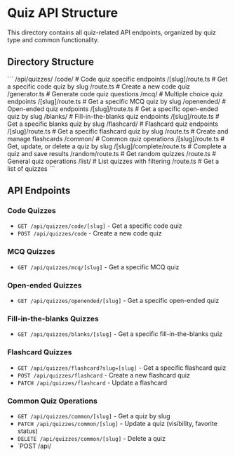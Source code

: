 # Quiz API Structure

This directory contains all quiz-related API endpoints, organized by quiz type and common functionality.

## Directory Structure

\`\`\`
/api/quizzes/
  /code/                  # Code quiz specific endpoints
    /[slug]/route.ts      # Get a specific code quiz by slug
    /route.ts             # Create a new code quiz
    /generator.ts         # Generate code quiz questions
  /mcq/                   # Multiple choice quiz endpoints
    /[slug]/route.ts      # Get a specific MCQ quiz by slug
  /openended/             # Open-ended quiz endpoints
    /[slug]/route.ts      # Get a specific open-ended quiz by slug
  /blanks/                # Fill-in-the-blanks quiz endpoints
    /[slug]/route.ts      # Get a specific blanks quiz by slug
  /flashcard/             # Flashcard quiz endpoints
    /[slug]/route.ts      # Get a specific flashcard quiz by slug
    /route.ts             # Create and manage flashcards
  /common/                # Common quiz operations
    /[slug]/route.ts      # Get, update, or delete a quiz by slug
    /[slug]/complete/route.ts  # Complete a quiz and save results
    /random/route.ts      # Get random quizzes
    /route.ts             # General quiz operations
  /list/                  # List quizzes with filtering
    /route.ts             # Get a list of quizzes
\`\`\`

## API Endpoints

### Code Quizzes

- `GET /api/quizzes/code/[slug]` - Get a specific code quiz
- `POST /api/quizzes/code` - Create a new code quiz

### MCQ Quizzes

- `GET /api/quizzes/mcq/[slug]` - Get a specific MCQ quiz

### Open-ended Quizzes

- `GET /api/quizzes/openended/[slug]` - Get a specific open-ended quiz

### Fill-in-the-blanks Quizzes

- `GET /api/quizzes/blanks/[slug]` - Get a specific fill-in-the-blanks quiz

### Flashcard Quizzes

- `GET /api/quizzes/flashcard?slug=[slug]` - Get a specific flashcard quiz
- `POST /api/quizzes/flashcard` - Create a new flashcard quiz
- `PATCH /api/quizzes/flashcard` - Update a flashcard

### Common Quiz Operations

- `GET /api/quizzes/common/[slug]` - Get a quiz by slug
- `PATCH /api/quizzes/common/[slug]` - Update a quiz (visibility, favorite status)
- `DELETE /api/quizzes/common/[slug]` - Delete a quiz
- `POST /api/
